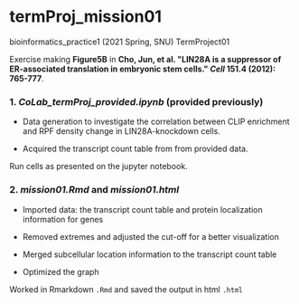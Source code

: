 # termProj_mission01
bioinformatics_practice1 (2021 Spring, SNU) TermProject01  

Exercise making **Figure5B** in **Cho, Jun, et al. "LIN28A is a suppressor of ER-associated translation in embryonic stem cells." *Cell* 151.4 (2012): 765-777**.



### 1. *CoLab_termProj_provided.ipynb* (provided previously)

   * Data generation to investigate the correlation between CLIP enrichment and RPF density change in LIN28A-knockdown cells.

   * Acquired the transcript count table from from provided data.  

   Run cells as presented on the jupyter notebook.

    


### 2. *mission01.Rmd* and *mission01.html* 

   * Imported data: the transcript count table and protein localization information for genes

   * Removed extremes and adjusted the cut-off for a better visualization

   * Merged subcellular location information to the transcript count table    

   * Optimized the graph

   Worked in Rmarkdown `.Rmd` and saved the output in html  `.html`

